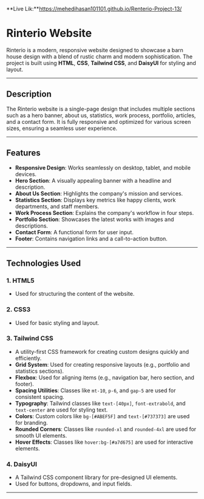 **Live Lik:**https://mehedihasan101101.github.io/Renterio-Project-13/
# Rinterio Website

Rinterio is a modern, responsive website designed to showcase a barn house design with a blend of rustic charm and modern sophistication. The project is built using **HTML**, **CSS**, **Tailwind CSS**, and **DaisyUI** for styling and layout.

---

## Description

The Rinterio website is a single-page design that includes multiple sections such as a hero banner, about us, statistics, work process, portfolio, articles, and a contact form. It is fully responsive and optimized for various screen sizes, ensuring a seamless user experience.

---

## Features

- **Responsive Design**: Works seamlessly on desktop, tablet, and mobile devices.
- **Hero Section**: A visually appealing banner with a headline and description.
- **About Us Section**: Highlights the company's mission and services.
- **Statistics Section**: Displays key metrics like happy clients, work departments, and staff members.
- **Work Process Section**: Explains the company's workflow in four steps.
- **Portfolio Section**: Showcases the latest works with images and descriptions.
- **Contact Form**: A functional form for user input.
- **Footer**: Contains navigation links and a call-to-action button.

---

## Technologies Used

### 1. **HTML5**
   - Used for structuring the content of the website.

### 2. **CSS3**
   - Used for basic styling and layout.

### 3. **Tailwind CSS**
   - A utility-first CSS framework for creating custom designs quickly and efficiently.
   - **Grid System**: Used for creating responsive layouts (e.g., portfolio and statistics sections).
   - **Flexbox**: Used for aligning items (e.g., navigation bar, hero section, and footer).
   - **Spacing Utilities**: Classes like `mt-10`, `p-6`, and `gap-5` are used for consistent spacing.
   - **Typography**: Tailwind classes like `text-[40px]`, `font-extrabold`, and `text-center` are used for styling text.
   - **Colors**: Custom colors like `bg-[#ABEF5F]` and `text-[#737373]` are used for branding.
   - **Rounded Corners**: Classes like `rounded-xl` and `rounded-4xl` are used for smooth UI elements.
   - **Hover Effects**: Classes like `hover:bg-[#a7d675]` are used for interactive elements.

### 4. **DaisyUI**
   - A Tailwind CSS component library for pre-designed UI elements.
   - Used for buttons, dropdowns, and input fields.

---
